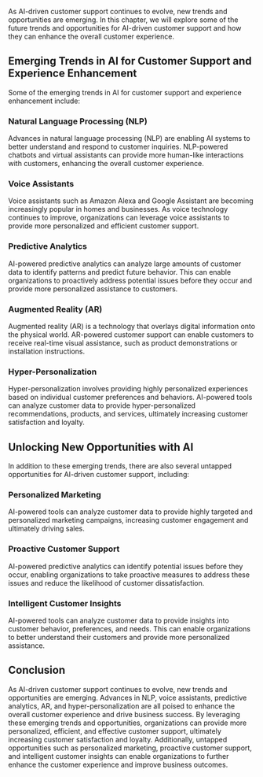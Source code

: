 
As AI-driven customer support continues to evolve, new trends and opportunities are emerging. In this chapter, we will explore some of the future trends and opportunities for AI-driven customer support and how they can enhance the overall customer experience.

Emerging Trends in AI for Customer Support and Experience Enhancement
---------------------------------------------------------------------

Some of the emerging trends in AI for customer support and experience enhancement include:

### Natural Language Processing (NLP)

Advances in natural language processing (NLP) are enabling AI systems to better understand and respond to customer inquiries. NLP-powered chatbots and virtual assistants can provide more human-like interactions with customers, enhancing the overall customer experience.

### Voice Assistants

Voice assistants such as Amazon Alexa and Google Assistant are becoming increasingly popular in homes and businesses. As voice technology continues to improve, organizations can leverage voice assistants to provide more personalized and efficient customer support.

### Predictive Analytics

AI-powered predictive analytics can analyze large amounts of customer data to identify patterns and predict future behavior. This can enable organizations to proactively address potential issues before they occur and provide more personalized assistance to customers.

### Augmented Reality (AR)

Augmented reality (AR) is a technology that overlays digital information onto the physical world. AR-powered customer support can enable customers to receive real-time visual assistance, such as product demonstrations or installation instructions.

### Hyper-Personalization

Hyper-personalization involves providing highly personalized experiences based on individual customer preferences and behaviors. AI-powered tools can analyze customer data to provide hyper-personalized recommendations, products, and services, ultimately increasing customer satisfaction and loyalty.

Unlocking New Opportunities with AI
-----------------------------------

In addition to these emerging trends, there are also several untapped opportunities for AI-driven customer support, including:

### Personalized Marketing

AI-powered tools can analyze customer data to provide highly targeted and personalized marketing campaigns, increasing customer engagement and ultimately driving sales.

### Proactive Customer Support

AI-powered predictive analytics can identify potential issues before they occur, enabling organizations to take proactive measures to address these issues and reduce the likelihood of customer dissatisfaction.

### Intelligent Customer Insights

AI-powered tools can analyze customer data to provide insights into customer behavior, preferences, and needs. This can enable organizations to better understand their customers and provide more personalized assistance.

Conclusion
----------

As AI-driven customer support continues to evolve, new trends and opportunities are emerging. Advances in NLP, voice assistants, predictive analytics, AR, and hyper-personalization are all poised to enhance the overall customer experience and drive business success. By leveraging these emerging trends and opportunities, organizations can provide more personalized, efficient, and effective customer support, ultimately increasing customer satisfaction and loyalty. Additionally, untapped opportunities such as personalized marketing, proactive customer support, and intelligent customer insights can enable organizations to further enhance the customer experience and improve business outcomes.
